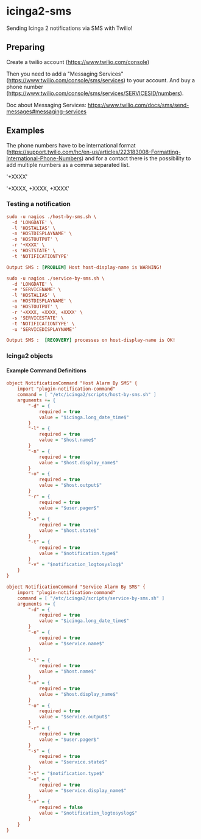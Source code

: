 # icinga2-sms

Sending Icinga 2 notifications via SMS with Twilio!

## Preparing

Create a twilio account (https://www.twilio.com/console)

Then you need to add a "Messaging Services" (https://www.twilio.com/console/sms/services) to your account. And buy a phone number (https://www.twilio.com/console/sms/services/SERVICESID/numbers).

Doc about Messaging Services: https://www.twilio.com/docs/sms/send-messages#messaging-services
## Examples

The phone numbers have to be international format (https://support.twilio.com/hc/en-us/articles/223183008-Formatting-International-Phone-Numbers) and for a contact there is the possibility to add multiple numbers as a comma separated list.

'+XXXX'

'+XXXX, ‭+XXXX‬, +XXXX‬'

### Testing a notification

```ini
sudo -u nagios ./host-by-sms.sh \
  -d 'LONGDATE' \
  -l 'HOSTALIAS' \
  -n 'HOSTDISPLAYNAME' \
  -o 'HOSTOUTPUT' \
  -r '+XXXX' \
  -s 'HOSTSTATE' \
  -t 'NOTIFICATIONTYPE'
```

```ini
Output SMS : [PROBLEM] Host host-display-name is WARNING!
```

```ini
sudo -u nagios ./service-by-sms.sh \
  -d 'LONGDATE' \
  -e 'SERVICENAME' \
  -l 'HOSTALIAS' \
  -n 'HOSTDISPLAYNAME' \
  -o 'HOSTOUTPUT' \
  -r '+XXXX, ‭+XXXX‬, +XXXX‬' \
  -s 'SERVICESTATE' \
  -t 'NOTIFICATIONTYPE' \
  -u 'SERVICEDISPLAYNAME'`
```

```ini
Output SMS :  [RECOVERY] processes on host-display-name is OK!
```

### Icinga2 objects
#### Example Command Definitions

```ini
object NotificationCommand "Host Alarm By SMS" {
    import "plugin-notification-command"
    command = [ "/etc/icinga2/scripts/host-by-sms.sh" ]
    arguments += {
        "-d" = {
            required = true
            value = "$icinga.long_date_time$"
        }
        "-l" = {
            required = true
            value = "$host.name$"
        }
        "-n" = {
            required = true
            value = "$host.display_name$"
        }
        "-o" = {
            required = true
            value = "$host.output$"
        }
        "-r" = {
            required = true
            value = "$user.pager$"
        }
        "-s" = {
            required = true
            value = "$host.state$"
        }
        "-t" = {
            required = true
            value = "$notification.type$"
        }
        "-v" = "$notification_logtosyslog$"
    }
}
```

```ini
object NotificationCommand "Service Alarm By SMS" {
    import "plugin-notification-command"
    command = [ "/etc/icinga2/scripts/service-by-sms.sh" ]
    arguments += {
        "-d" = {
            required = true
            value = "$icinga.long_date_time$"
        }
        "-e" = {
            required = true
            value = "$service.name$"
        }

        "-l" = {
            required = true
            value = "$host.name$"
        }
        "-n" = {
            required = true
            value = "$host.display_name$"
        }
        "-o" = {
            required = true
            value = "$service.output$"
        }
        "-r" = {
            required = true
            value = "$user.pager$"
        }
        "-s" = {
            required = true
            value = "$service.state$"
        }
        "-t" = "$notification.type$"
        "-u" = {
            required = true
            value = "$service.display_name$"
        }
        "-v" = {
            required = false
            value = "$notification_logtosyslog$"
        }
    }
}
```